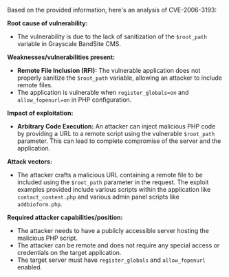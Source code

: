 Based on the provided information, here's an analysis of CVE-2006-3193:

**Root cause of vulnerability:**
- The vulnerability is due to the lack of sanitization of the `$root_path` variable in Grayscale BandSite CMS.

**Weaknesses/vulnerabilities present:**
- **Remote File Inclusion (RFI):** The vulnerable application does not properly sanitize the `$root_path` variable, allowing an attacker to include remote files.
- The application is vulnerable when `register_globals=on` and `allow_fopenurl=on` in PHP configuration.

**Impact of exploitation:**
- **Arbitrary Code Execution:** An attacker can inject malicious PHP code by providing a URL to a remote script using the vulnerable `$root_path` parameter. This can lead to complete compromise of the server and the application.

**Attack vectors:**
-  The attacker crafts a malicious URL containing a remote file to be included using the `$root_path` parameter in the request. The exploit examples provided include various scripts within the application like `contact_content.php` and various admin panel scripts like `addbioform.php`.

**Required attacker capabilities/position:**
-   The attacker needs to have a publicly accessible server hosting the malicious PHP script.
-   The attacker can be remote and does not require any special access or credentials on the target application.
-   The target server must have `register_globals` and `allow_fopenurl` enabled.